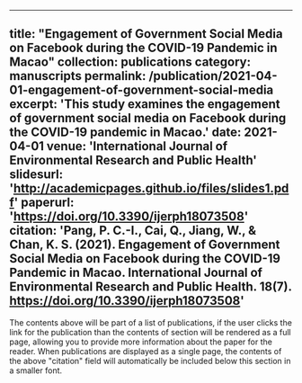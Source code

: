 
---
title: "Engagement of Government Social Media on Facebook during the COVID-19 Pandemic in Macao"
collection: publications
category: manuscripts
permalink: /publication/2021-04-01-engagement-of-government-social-media
excerpt: 'This study examines the engagement of government social media on Facebook during the COVID-19 pandemic in Macao.'
date: 2021-04-01
venue: 'International Journal of Environmental Research and Public Health'
slidesurl: 'http://academicpages.github.io/files/slides1.pdf'
paperurl: 'https://doi.org/10.3390/ijerph18073508'
citation: 'Pang, P. C.-I., Cai, Q., Jiang, W., & Chan, K. S. (2021). Engagement of Government Social Media on Facebook during the COVID-19 Pandemic in Macao. International Journal of Environmental Research and Public Health. 18(7). https://doi.org/10.3390/ijerph18073508'
---

The contents above will be part of a list of publications, if the user clicks the link for the publication than the contents of section will be rendered as a full page, allowing you to provide more information about the paper for the reader. When publications are displayed as a single page, the contents of the above "citation" field will automatically be included below this section in a smaller font.
